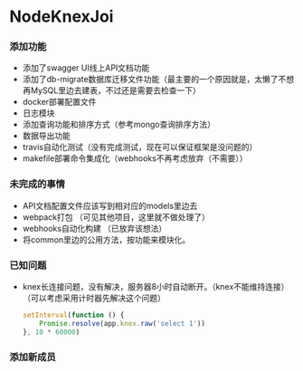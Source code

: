 # NodeKnexJoi

### 添加功能

* 添加了swagger UI线上API文档功能
* 添加了db-migrate数据库迁移文件功能（最主要的一个原因就是，太懒了不想再MySQL里边去建表，不过还是需要去检查一下）
* docker部署配置文件
* 日志模块
* 添加查询功能和排序方式（参考mongo查询排序方法）
* 数据导出功能
* travis自动化测试（没有完成测试，现在可以保证框架是没问题的）
* makefile部署命令集成化（webhooks不再考虑放弃（不需要））
	
### 未完成的事情

* API文档配置文件应该写到相对应的models里边去
* webpack打包	（可见其他项目，这里就不做处理了）
* webhooks自动化构建	（已放弃该想法）
* 将common里边的公用方法，按功能来模块化。

### 已知问题

* knex长连接问题，没有解决，服务器8小时自动断开。（knex不能维持连接）（可以考虑采用计时器先解决这个问题）
	```javascript
	setInterval(function () {
		Promise.resolve(app.knex.raw('select 1'))
	}, 10 * 60000)
### 添加新成员	
